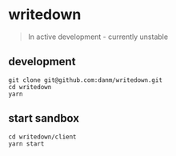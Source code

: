 # writedown
> In active development - currently unstable

## development
`git clone git@github.com:danm/writedown.git`  
`cd writedown`  
`yarn` 

## start sandbox
`cd writedown/client`  
`yarn start`  